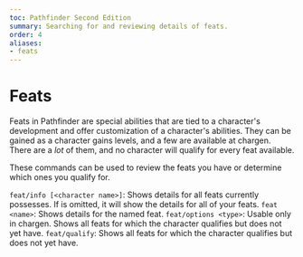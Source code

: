 ```yaml
---
toc: Pathfinder Second Edition
summary: Searching for and reviewing details of feats.
order: 4
aliases:
- feats
---
```


# Feats

Feats in Pathfinder are special abilities that are tied to a character's development and offer customization of a character's abilities. They can be gained as a character gains levels, and a few are available at chargen. There are a _lot_ of them, and no character will qualify for every feat available.

These commands can be used to review the feats you have or determine which ones you qualify for.

`feat/info [<character name>]`: Shows details for all feats <character name> currently possesses. If <character name> is omitted, it will show the details for all of your feats.
`feat <name>`: Shows details for the named feat.
`feat/options <type>`: Usable only in chargen. Shows all feats for which the character qualifies but does not yet have.
`feat/qualify`: Shows all feats for which the character qualifies but does not yet have.

